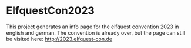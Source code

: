 # ElfquestCon2023

This project generates an info page for the elfquest convention 2023 in english and german. The convention is already over, but the page can still be visited here: <http://2023.elfquest-con.de>
